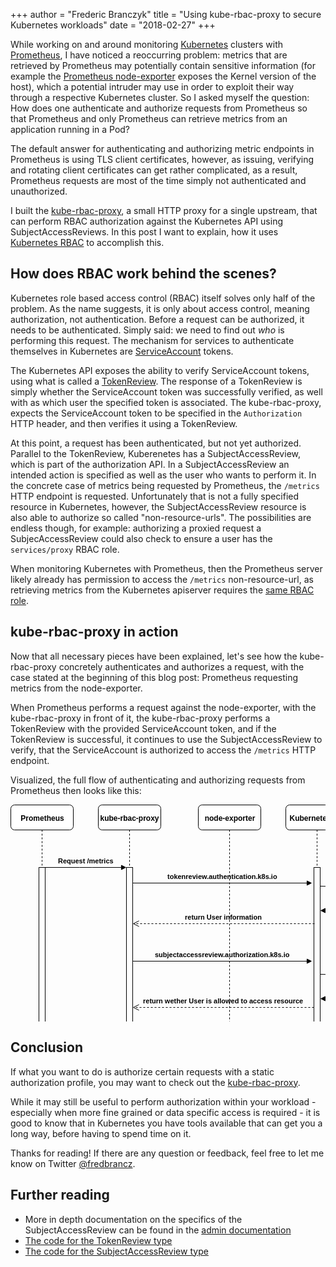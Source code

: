 +++
author = "Frederic Branczyk"
title = "Using kube-rbac-proxy to secure Kubernetes workloads"
date = "2018-02-27"
+++

While working on and around monitoring [Kubernetes](https://kubernetes.io/) clusters with [Prometheus](https://prometheus.io/), I have noticed a reoccurring problem: metrics that are retrieved by Prometheus may potentially contain sensitive information (for example the [Prometheus node-exporter](https://github.com/prometheus/node_exporter) exposes the Kernel version of the host), which a potential intruder may use in order to exploit their way through a respective Kubernetes cluster. So I asked myself the question: How does one authenticate and authorize requests from Prometheus so that Prometheus and only Prometheus can retrieve metrics from an application running in a Pod?

The default answer for authenticating and authorizing metric endpoints in Prometheus is using TLS client certificates, however, as issuing, verifying and rotating client certificates can get rather complicated, as a result, Prometheus requests are most of the time simply not authenticated and unauthorized.

I built the [kube-rbac-proxy](https://github.com/brancz/kube-rbac-proxy), a small HTTP proxy for a single upstream, that can perform RBAC authorization against the Kubernetes API using SubjectAccessReviews. In this post I want to explain, how it uses [Kubernetes RBAC](https://kubernetes.io/docs/admin/authorization/rbac/) to accomplish this.

## How does RBAC work behind the scenes?

Kubernetes role based access control (RBAC) itself solves only half of the problem. As the name suggests, it is only about access control, meaning authorization, not authentication. Before a request can be authorized, it needs to be authenticated. Simply said: we need to find out _who_ is performing this request. The mechanism for services to authenticate themselves in Kubernetes are [ServiceAccount](https://kubernetes.io/docs/tasks/configure-pod-container/configure-service-account/) tokens.

The Kubernetes API exposes the ability to verify ServiceAccount tokens, using what is called a [TokenReview](https://kubernetes.io/docs/admin/authentication/#webhook-token-authentication). The response of a TokenReview is simply whether the ServiceAccount token was successfully verified, as well with as which user the specified token is associated. The kube-rbac-proxy, expects the ServiceAccount token to be specified in the `Authorization` HTTP header, and then verifies it using a TokenReview.

At this point, a request has been authenticated, but not yet authorized. Parallel to the TokenReview, Kuberenetes has a SubjectAccessReview, which is part of the authorization API. In a SubjectAccessReview an intended action is specified as well as the user who wants to perform it. In the concrete case of metrics being requested by Prometheus, the `/metrics` HTTP endpoint is requested. Unfortunately that is not a fully specified resource in Kubernetes, however, the SubjectAccessReview resource is also able to authorize so called "non-resource-urls". The possibilities are endless though, for example: authorizing a proxied request a SubjecAccessReview could also check to ensure a user has the `services/proxy` RBAC role.

When monitoring Kubernetes with Prometheus, then the Prometheus server likely already has permission to access the `/metrics` non-resource-url, as retrieving metrics from the Kubernetes apiserver requires the [same RBAC role](https://github.com/prometheus/prometheus/blob/090e7e09598d1ce5ec9d73e44cce7bf2db8dc7e2/documentation/examples/rbac-setup.yml#L19).

## kube-rbac-proxy in action

Now that all necessary pieces have been explained, let's see how the kube-rbac-proxy concretely authenticates and authorizes a request, with the case stated at the beginning of this blog post: Prometheus requesting metrics from the node-exporter.

When Prometheus performs a request against the node-exporter, with the kube-rbac-proxy in front of it, the kube-rbac-proxy performs a TokenReview with the provided ServiceAccount token, and if the TokenReview is successful, it continues to use the SubjectAccessReview to verify, that the ServiceAccount is authorized to access the `/metrics` HTTP endpoint.

Visualized, the full flow of authenticating and authorizing requests from Prometheus then looks like this:

<svg xmlns="http://www.w3.org/2000/svg" xmlns:xlink="http://www.w3.org/1999/xlink" width="669px" height="461px" version="1.1" style="max-width:100%;display:block;margin:auto;"><defs/><g transform="translate(0.5,0.5)"><rect x="140" y="0" width="100" height="40" rx="6" ry="6" fill="#ffffff" stroke="#000000" pointer-events="none"/><path d="M 190 40 L 190 460" fill="none" stroke="#000000" stroke-miterlimit="10" stroke-dasharray="3 3" pointer-events="none"/><g transform="translate(142.5,14.5)"><switch><foreignObject style="overflow:visible;" pointer-events="all" width="94" height="13" requiredFeatures="http://www.w3.org/TR/SVG11/feature#Extensibility"><div xmlns="http://www.w3.org/1999/xhtml" style="display: inline-block; font-size: 12px; font-family: Verdana; color: rgb(0, 0, 0); line-height: 1.2; vertical-align: top; width: 95px; white-space: nowrap; word-wrap: normal; text-align: center;"><div xmlns="http://www.w3.org/1999/xhtml" style="display:inline-block;text-align:inherit;text-decoration:inherit;"><b><font face="Helvetica">kube-rbac-proxy</font></b></div></div></foreignObject><text x="47" y="13" fill="#000000" text-anchor="middle" font-size="12px" font-family="Verdana">[Not supported by viewer]</text></switch></g><rect x="185" y="100" width="10" height="320" fill="#ffffff" stroke="#000000" pointer-events="none"/><rect x="300" y="0" width="100" height="40" rx="6" ry="6" fill="#ffffff" stroke="#000000" pointer-events="none"/><path d="M 350 40 L 350 460" fill="none" stroke="#000000" stroke-miterlimit="10" stroke-dasharray="3 3" pointer-events="none"/><g transform="translate(309.5,14.5)"><switch><foreignObject style="overflow:visible;" pointer-events="all" width="81" height="13" requiredFeatures="http://www.w3.org/TR/SVG11/feature#Extensibility"><div xmlns="http://www.w3.org/1999/xhtml" style="display: inline-block; font-size: 12px; font-family: Verdana; color: rgb(0, 0, 0); line-height: 1.2; vertical-align: top; width: 82px; white-space: nowrap; word-wrap: normal; text-align: center;"><div xmlns="http://www.w3.org/1999/xhtml" style="display:inline-block;text-align:inherit;text-decoration:inherit;"><b><font face="Helvetica">node-exporter</font></b></div></div></foreignObject><text x="41" y="13" fill="#000000" text-anchor="middle" font-size="12px" font-family="Verdana">[Not supported by viewer]</text></switch></g><rect x="440" y="0" width="100" height="40" rx="6" ry="6" fill="#ffffff" stroke="#000000" pointer-events="none"/><path d="M 490 40 L 490 460" fill="none" stroke="#000000" stroke-miterlimit="10" stroke-dasharray="3 3" pointer-events="none"/><g transform="translate(445.5,14.5)"><switch><foreignObject style="overflow:visible;" pointer-events="all" width="89" height="13" requiredFeatures="http://www.w3.org/TR/SVG11/feature#Extensibility"><div xmlns="http://www.w3.org/1999/xhtml" style="display: inline-block; font-size: 12px; font-family: Verdana; color: rgb(0, 0, 0); line-height: 1.2; vertical-align: top; width: 90px; white-space: nowrap; word-wrap: normal; text-align: center;"><div xmlns="http://www.w3.org/1999/xhtml" style="display:inline-block;text-align:inherit;text-decoration:inherit;"><b><font face="Helvetica">Kubernetes API</font></b></div></div></foreignObject><text x="45" y="13" fill="#000000" text-anchor="middle" font-size="12px" font-family="Verdana">[Not supported by viewer]</text></switch></g><rect x="0" y="0" width="100" height="40" rx="6" ry="6" fill="#ffffff" stroke="#000000" pointer-events="none"/><path d="M 50 40 L 50 460" fill="none" stroke="#000000" stroke-miterlimit="10" stroke-dasharray="3 3" pointer-events="none"/><g transform="translate(15.5,14.5)"><switch><foreignObject style="overflow:visible;" pointer-events="all" width="69" height="13" requiredFeatures="http://www.w3.org/TR/SVG11/feature#Extensibility"><div xmlns="http://www.w3.org/1999/xhtml" style="display: inline-block; font-size: 12px; font-family: Verdana; color: rgb(0, 0, 0); line-height: 1.2; vertical-align: top; width: 70px; white-space: nowrap; word-wrap: normal; text-align: center;"><div xmlns="http://www.w3.org/1999/xhtml" style="display:inline-block;text-align:inherit;text-decoration:inherit;"><b><font face="Helvetica">Prometheus</font></b><br /></div></div></foreignObject><text x="35" y="13" fill="#000000" text-anchor="middle" font-size="12px" font-family="Verdana">[Not supported by viewer]</text></switch></g><rect x="45" y="100" width="10" height="320" fill="#ffffff" stroke="#000000" pointer-events="none"/><rect x="485" y="100" width="10" height="250" fill="#ffffff" stroke="#000000" pointer-events="none"/><path d="M 55 100 L 110 100 Q 120 100 130 100 L 176.88 100" fill="none" stroke="#000000" stroke-miterlimit="10" pointer-events="none"/><path d="M 183.88 100 L 176.88 103.5 L 176.88 96.5 Z" fill="#000000" stroke="#000000" stroke-miterlimit="10" pointer-events="none"/><g transform="translate(75.5,83.5)"><switch><foreignObject style="overflow:visible;" pointer-events="all" width="89" height="13" requiredFeatures="http://www.w3.org/TR/SVG11/feature#Extensibility"><div xmlns="http://www.w3.org/1999/xhtml" style="display: inline-block; font-size: 12px; font-family: Verdana; color: rgb(0, 0, 0); line-height: 1.2; vertical-align: top; white-space: nowrap; text-align: center;"><div xmlns="http://www.w3.org/1999/xhtml" style="display:inline-block;text-align:inherit;text-decoration:inherit;"><b><font face="Helvetica" style="font-size: 11px">Request /metrics</font></b></div></div></foreignObject><text x="45" y="13" fill="#000000" text-anchor="middle" font-size="12px" font-family="Verdana">[Not supported by viewer]</text></switch></g><path d="M 195 125 L 328.5 125 Q 338.5 125 348.5 125 L 473.88 125" fill="none" stroke="#000000" stroke-miterlimit="10" pointer-events="none"/><path d="M 480.88 125 L 473.88 128.5 L 473.88 121.5 Z" fill="#000000" stroke="#000000" stroke-miterlimit="10" pointer-events="none"/><g transform="translate(250.5,108.5)"><switch><foreignObject style="overflow:visible;" pointer-events="all" width="176" height="13" requiredFeatures="http://www.w3.org/TR/SVG11/feature#Extensibility"><div xmlns="http://www.w3.org/1999/xhtml" style="display: inline-block; font-size: 12px; font-family: Verdana; color: rgb(0, 0, 0); line-height: 1.2; vertical-align: top; white-space: nowrap; text-align: center;"><div xmlns="http://www.w3.org/1999/xhtml" style="display:inline-block;text-align:inherit;text-decoration:inherit;"><b><font face="Helvetica" style="font-size: 11px">tokenreview.authentication.k8s.io</font></b></div></div></foreignObject><text x="88" y="13" fill="#000000" text-anchor="middle" font-size="12px" font-family="Verdana">[Not supported by viewer]</text></switch></g><path d="M 495 130 Q 550 130 550 149.5 Q 550 169 503.12 169" fill="none" stroke="#000000" stroke-miterlimit="10" pointer-events="none"/><path d="M 496.12 169 L 503.12 165.5 L 503.12 172.5 Z" fill="#000000" stroke="#000000" stroke-miterlimit="10" pointer-events="none"/><g transform="translate(560.5,138.5)"><switch><foreignObject style="overflow:visible;" pointer-events="all" width="79" height="27" requiredFeatures="http://www.w3.org/TR/SVG11/feature#Extensibility"><div xmlns="http://www.w3.org/1999/xhtml" style="display: inline-block; font-size: 12px; font-family: Verdana; color: rgb(0, 0, 0); line-height: 1.2; vertical-align: top; white-space: nowrap; text-align: center;"><div xmlns="http://www.w3.org/1999/xhtml" style="display:inline-block;text-align:inherit;text-decoration:inherit;"><b><font face="Helvetica" style="font-size: 11px">Verify Serivce<br />Account Token</font></b></div></div></foreignObject><text x="40" y="20" fill="#000000" text-anchor="middle" font-size="12px" font-family="Verdana">[Not supported by viewer]</text></switch></g><path d="M 486 190 L 350.5 190 Q 340.5 190 330.5 190 L 197.24 190" fill="none" stroke="#000000" stroke-miterlimit="10" stroke-dasharray="3 3" pointer-events="none"/><path d="M 205.12 185.5 L 196.12 190 L 205.12 194.5" fill="none" stroke="#000000" stroke-miterlimit="10" pointer-events="none"/><g transform="translate(278.5,173.5)"><switch><foreignObject style="overflow:visible;" pointer-events="all" width="123" height="13" requiredFeatures="http://www.w3.org/TR/SVG11/feature#Extensibility"><div xmlns="http://www.w3.org/1999/xhtml" style="display: inline-block; font-size: 12px; font-family: Verdana; color: rgb(0, 0, 0); line-height: 1.2; vertical-align: top; white-space: nowrap; text-align: center;"><div xmlns="http://www.w3.org/1999/xhtml" style="display:inline-block;text-align:inherit;text-decoration:inherit;"><b><font face="Helvetica" style="font-size: 11px">return User information</font></b></div></div></foreignObject><text x="62" y="13" fill="#000000" text-anchor="middle" font-size="12px" font-family="Verdana">[Not supported by viewer]</text></switch></g><path d="M 195 250 L 328.5 250 Q 338.5 250 348.5 250 L 473.88 250" fill="none" stroke="#000000" stroke-miterlimit="10" pointer-events="none"/><path d="M 480.88 250 L 473.88 253.5 L 473.88 246.5 Z" fill="#000000" stroke="#000000" stroke-miterlimit="10" pointer-events="none"/><g transform="translate(230.5,233.5)"><switch><foreignObject style="overflow:visible;" pointer-events="all" width="216" height="13" requiredFeatures="http://www.w3.org/TR/SVG11/feature#Extensibility"><div xmlns="http://www.w3.org/1999/xhtml" style="display: inline-block; font-size: 12px; font-family: Verdana; color: rgb(0, 0, 0); line-height: 1.2; vertical-align: top; white-space: nowrap; text-align: center;"><div xmlns="http://www.w3.org/1999/xhtml" style="display:inline-block;text-align:inherit;text-decoration:inherit;"><b><font face="Helvetica" style="font-size: 11px">subjectaccessreview.authorization.k8s.io</font></b></div></div></foreignObject><text x="108" y="13" fill="#000000" text-anchor="middle" font-size="12px" font-family="Verdana">[Not supported by viewer]</text></switch></g><path d="M 495 271 Q 550 271 550 290.5 Q 550 310 503.12 310" fill="none" stroke="#000000" stroke-miterlimit="10" pointer-events="none"/><path d="M 496.12 310 L 503.12 306.5 L 503.12 313.5 Z" fill="#000000" stroke="#000000" stroke-miterlimit="10" pointer-events="none"/><g transform="translate(551.5,261.5)"><switch><foreignObject style="overflow:visible;" pointer-events="all" width="116" height="56" requiredFeatures="http://www.w3.org/TR/SVG11/feature#Extensibility"><div xmlns="http://www.w3.org/1999/xhtml" style="display: inline-block; font-size: 12px; font-family: Verdana; color: rgb(0, 0, 0); line-height: 1.2; vertical-align: top; white-space: nowrap; text-align: center;"><div xmlns="http://www.w3.org/1999/xhtml" style="display:inline-block;text-align:inherit;text-decoration:inherit;"><b><font face="Helvetica" style="font-size: 11px">Verify User has<br />permission to access<br />target specified in<br />SubjectAccessReview</font></b><br /></div></div></foreignObject><text x="58" y="34" fill="#000000" text-anchor="middle" font-size="12px" font-family="Verdana">[Not supported by viewer]</text></switch></g><path d="M 485 324 L 350 324 Q 340 324 330 324 L 197.24 324" fill="none" stroke="#000000" stroke-miterlimit="10" stroke-dasharray="3 3" pointer-events="none"/><path d="M 205.12 319.5 L 196.12 324 L 205.12 328.5" fill="none" stroke="#000000" stroke-miterlimit="10" pointer-events="none"/><g transform="translate(211.5,307.5)"><switch><foreignObject style="overflow:visible;" pointer-events="all" width="256" height="13" requiredFeatures="http://www.w3.org/TR/SVG11/feature#Extensibility"><div xmlns="http://www.w3.org/1999/xhtml" style="display: inline-block; font-size: 12px; font-family: Verdana; color: rgb(0, 0, 0); line-height: 1.2; vertical-align: top; white-space: nowrap; text-align: center;"><div xmlns="http://www.w3.org/1999/xhtml" style="display:inline-block;text-align:inherit;text-decoration:inherit;"><b><font face="Helvetica" style="font-size: 11px">return wether User is allowed to access resource</font></b></div></div></foreignObject><text x="128" y="13" fill="#000000" text-anchor="middle" font-size="12px" font-family="Verdana">[Not supported by viewer]</text></switch></g><rect x="345" y="350" width="10" height="70" fill="#ffffff" stroke="#000000" pointer-events="none"/><path d="M 195 370 L 257.5 370 Q 267.5 370 277.5 370 L 331.88 370" fill="none" stroke="#000000" stroke-miterlimit="10" pointer-events="none"/><path d="M 338.88 370 L 331.88 373.5 L 331.88 366.5 Z" fill="#000000" stroke="#000000" stroke-miterlimit="10" pointer-events="none"/><g transform="translate(209.5,353.5)"><switch><foreignObject style="overflow:visible;" pointer-events="all" width="116" height="13" requiredFeatures="http://www.w3.org/TR/SVG11/feature#Extensibility"><div xmlns="http://www.w3.org/1999/xhtml" style="display: inline-block; font-size: 12px; font-family: Verdana; color: rgb(0, 0, 0); line-height: 1.2; vertical-align: top; white-space: nowrap; text-align: center;"><div xmlns="http://www.w3.org/1999/xhtml" style="display:inline-block;text-align:inherit;text-decoration:inherit;"><b><font face="Helvetica" style="font-size: 11px">Proxy original request</font></b></div></div></foreignObject><text x="58" y="13" fill="#000000" text-anchor="middle" font-size="12px" font-family="Verdana">[Not supported by viewer]</text></switch></g><path d="M 345 410 L 210 410 Q 200 410 190 410 L 57.24 410" fill="none" stroke="#000000" stroke-miterlimit="10" stroke-dasharray="3 3" pointer-events="none"/><path d="M 65.12 405.5 L 56.12 410 L 65.12 414.5" fill="none" stroke="#000000" stroke-miterlimit="10" pointer-events="none"/><g transform="translate(228.5,393.5)"><switch><foreignObject style="overflow:visible;" pointer-events="all" width="83" height="13" requiredFeatures="http://www.w3.org/TR/SVG11/feature#Extensibility"><div xmlns="http://www.w3.org/1999/xhtml" style="display: inline-block; font-size: 12px; font-family: Verdana; color: rgb(0, 0, 0); line-height: 1.2; vertical-align: top; white-space: nowrap; text-align: center;"><div xmlns="http://www.w3.org/1999/xhtml" style="display:inline-block;text-align:inherit;text-decoration:inherit;"><b><font face="Helvetica" style="font-size: 11px">Proxy response</font></b></div></div></foreignObject><text x="42" y="13" fill="#000000" text-anchor="middle" font-size="12px" font-family="Verdana">[Not supported by viewer]</text></switch></g></g></svg>

## Conclusion

If what you want to do is authorize certain requests with a static authorization profile, you may want to check out the [kube-rbac-proxy](https://github.com/brancz/kube-rbac-proxy).

While it may still be useful to perform authorization within your workload - especially when more fine grained or data specific access is required - it is good to know that in Kubernetes you have tools available that can get you a long way, before having to spend time on it.

Thanks for reading! If there are any question or feedback, feel free to let me know on Twitter [@fredbrancz](https://twitter.com/fredbrancz).

## Further reading

* More in depth documentation on the specifics of the SubjectAccessReview can be found in the [admin documentation](https://kubernetes.io/docs/admin/authorization/#review-your-request-attributes)
* [The code for the TokenReview type](https://github.com/kubernetes/kubernetes/blob/master/pkg/apis/authentication/types.go)
* [The code for the SubjectAccessReview type](https://github.com/kubernetes/kubernetes/blob/master/pkg/apis/authorization/types.go)
